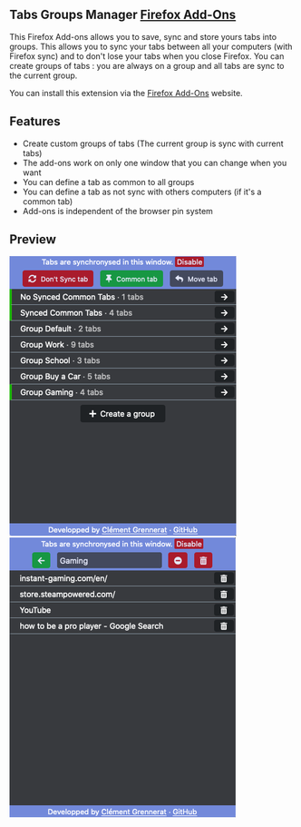 ## Tabs Groups Manager [Firefox Add-Ons](https://addons.mozilla.org/en-US/firefox/addon/tabs-groups-manager/)

This Firefox Add-ons allows you to save, sync and store yours tabs into groups.
This allows you to sync your tabs between all your computers (with Firefox sync) and to don't lose your tabs when you close Firefox.
You can create groups of tabs : you are always on a group and all tabs are sync to the current group. 

You can install this extension via the [Firefox Add-Ons](https://addons.mozilla.org/en-US/firefox/addon/tabs-groups-manager/) website.

## Features

- Create custom groups of tabs (The current group is sync with current tabs)
- The add-ons work on only one window that you can change when you want
- You can define a tab as common to all groups
- You can define a tab as not sync with others computers (if it's a common tab)
- Add-ons is independent of the browser pin system

## Preview

![](https://raw.githubusercontent.com/ClementGre/Tabs-Groups-Manager/master/res/preview_1.png) ![](https://raw.githubusercontent.com/ClementGre/Tabs-Groups-Manager/master/res/preview_2.png)

